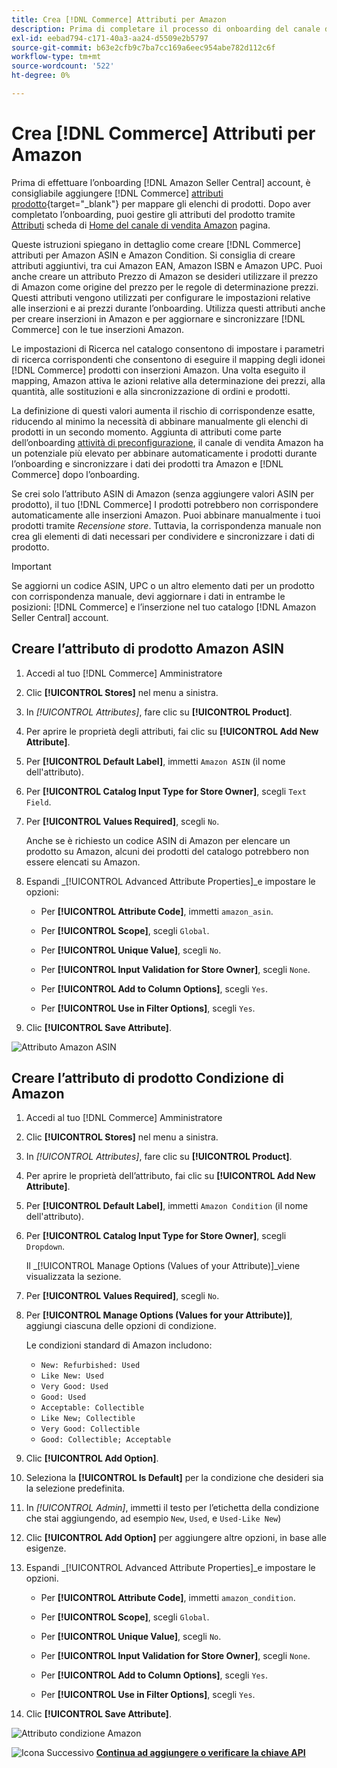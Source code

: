```yaml
---
title: Crea [!DNL Commerce] Attributi per Amazon
description: Prima di completare il processo di onboarding del canale di vendita Amazon, assicurati di disporre dei [!UICONTROL Commerce] attributi del prodotto.
exl-id: eebad794-c171-40a3-aa24-d5509e2b5797
source-git-commit: b63e2cfb9c7ba7cc169a6eec954abe782d112c6f
workflow-type: tm+mt
source-wordcount: '522'
ht-degree: 0%

---
```


# Crea [!DNL Commerce] Attributi per Amazon

Prima di effettuare l’onboarding [!DNL Amazon Seller Central] account, è consigliabile aggiungere [!DNL Commerce] [attributi prodotto](https://docs.magento.com/user-guide/stores/attributes-product.html){target="_blank"} per mappare gli elenchi di prodotti. Dopo aver completato l’onboarding, puoi gestire gli attributi del prodotto tramite [Attributi](./managing-attributes.md) scheda di [Home del canale di vendita Amazon](./amazon-sales-channel-home.md) pagina.

Queste istruzioni spiegano in dettaglio come creare [!DNL Commerce] attributi per Amazon ASIN e Amazon Condition. Si consiglia di creare attributi aggiuntivi, tra cui Amazon EAN, Amazon ISBN e Amazon UPC. Puoi anche creare un attributo Prezzo di Amazon se desideri utilizzare il prezzo di Amazon come origine del prezzo per le regole di determinazione prezzi. Questi attributi vengono utilizzati per configurare le impostazioni relative alle inserzioni e ai prezzi durante l’onboarding. Utilizza questi attributi anche per creare inserzioni in Amazon e per aggiornare e sincronizzare [!DNL Commerce] con le tue inserzioni Amazon.

Le impostazioni di Ricerca nel catalogo consentono di impostare i parametri di ricerca corrispondenti che consentono di eseguire il mapping degli idonei [!DNL Commerce] prodotti con inserzioni Amazon. Una volta eseguito il mapping, Amazon attiva le azioni relative alla determinazione dei prezzi, alla quantità, alle sostituzioni e alla sincronizzazione di ordini e prodotti.

La definizione di questi valori aumenta il rischio di corrispondenze esatte, riducendo al minimo la necessità di abbinare manualmente gli elenchi di prodotti in un secondo momento. Aggiunta di attributi come parte dell’onboarding [attività di preconfigurazione](./amazon-pre-setup-tasks.md), il canale di vendita Amazon ha un potenziale più elevato per abbinare automaticamente i prodotti durante l’onboarding e sincronizzare i dati dei prodotti tra Amazon e [!DNL Commerce] dopo l’onboarding.

Se crei solo l’attributo ASIN di Amazon (senza aggiungere valori ASIN per prodotto), il tuo [!DNL Commerce] I prodotti potrebbero non corrispondere automaticamente alle inserzioni Amazon. Puoi abbinare manualmente i tuoi prodotti tramite _Recensione store_. Tuttavia, la corrispondenza manuale non crea gli elementi di dati necessari per condividere e sincronizzare i dati di prodotto.

>[!IMPORTANT]
>
>Se aggiorni un codice ASIN, UPC o un altro elemento dati per un prodotto con corrispondenza manuale, devi aggiornare i dati in entrambe le posizioni: [!DNL Commerce] e l’inserzione nel tuo catalogo [!DNL Amazon Seller Central] account.

## Creare l’attributo di prodotto Amazon ASIN

1. Accedi al tuo [!DNL Commerce] Amministratore

1. Clic **[!UICONTROL Stores]** nel menu a sinistra.

1. In _[!UICONTROL Attributes]_, fare clic su **[!UICONTROL Product]**.

1. Per aprire le proprietà degli attributi, fai clic su **[!UICONTROL Add New Attribute]**.

1. Per **[!UICONTROL Default Label]**, immetti `Amazon ASIN` (il nome dell&#39;attributo).

1. Per **[!UICONTROL Catalog Input Type for Store Owner]**, scegli `Text Field`.

1. Per **[!UICONTROL Values Required]**, scegli `No`.

   Anche se è richiesto un codice ASIN di Amazon per elencare un prodotto su Amazon, alcuni dei prodotti del catalogo potrebbero non essere elencati su Amazon.

1. Espandi _[!UICONTROL Advanced Attribute Properties]_e impostare le opzioni:

   - Per **[!UICONTROL Attribute Code]**, immetti `amazon_asin`.

   - Per **[!UICONTROL Scope]**, scegli `Global`.

   - Per **[!UICONTROL Unique Value]**, scegli `No`.

   - Per **[!UICONTROL Input Validation for Store Owner]**, scegli `None`.

   - Per **[!UICONTROL Add to Column Options]**, scegli `Yes`.

   - Per **[!UICONTROL Use in Filter Options]**, scegli `Yes`.

1. Clic **[!UICONTROL Save Attribute]**.

![Attributo Amazon ASIN](assets/creating-asin-attribute.png)

## Creare l’attributo di prodotto Condizione di Amazon

1. Accedi al tuo [!DNL Commerce] Amministratore

1. Clic **[!UICONTROL Stores]** nel menu a sinistra.

1. In _[!UICONTROL Attributes]_, fare clic su **[!UICONTROL Product]**.

1. Per aprire le proprietà dell’attributo, fai clic su **[!UICONTROL Add New Attribute]**.

1. Per **[!UICONTROL Default Label]**, immetti `Amazon Condition` (il nome dell&#39;attributo).

1. Per **[!UICONTROL Catalog Input Type for Store Owner]**, scegli `Dropdown`.

   Il _[!UICONTROL Manage Options (Values of your Attribute)]_viene visualizzata la sezione.

1. Per **[!UICONTROL Values Required]**, scegli `No`.

1. Per **[!UICONTROL Manage Options (Values for your Attribute)]**, aggiungi ciascuna delle opzioni di condizione.

   Le condizioni standard di Amazon includono:

   - `New: Refurbished: Used`
   - `Like New: Used`
   - `Very Good: Used`
   - `Good: Used`
   - `Acceptable: Collectible`
   - `Like New; Collectible`
   - `Very Good: Collectible`
   - `Good: Collectible; Acceptable`

1. Clic **[!UICONTROL Add Option]**.

1. Seleziona la **[!UICONTROL Is Default]** per la condizione che desideri sia la selezione predefinita.

1. In _[!UICONTROL Admin]_, immetti il testo per l’etichetta della condizione che stai aggiungendo, ad esempio `New`, `Used`, e `Used-Like New`)

1. Clic **[!UICONTROL Add Option]** per aggiungere altre opzioni, in base alle esigenze.

1. Espandi _[!UICONTROL Advanced Attribute Properties]_e impostare le opzioni.

   - Per **[!UICONTROL Attribute Code]**, immetti `amazon_condition`.

   - Per **[!UICONTROL Scope]**, scegli `Global`.

   - Per **[!UICONTROL Unique Value]**, scegli `No`.

   - Per **[!UICONTROL Input Validation for Store Owner]**, scegli `None`.

   - Per **[!UICONTROL Add to Column Options]**, scegli `Yes`.

   - Per **[!UICONTROL Use in Filter Options]**, scegli `Yes`.

1. Clic **[!UICONTROL Save Attribute]**.

![Attributo condizione Amazon](assets/creating-amazon-condition-attribute.png)

![Icona Successivo](assets/btn-next.png) [**Continua ad aggiungere o verificare la chiave API**](./amazon-verify-api-key.md)
